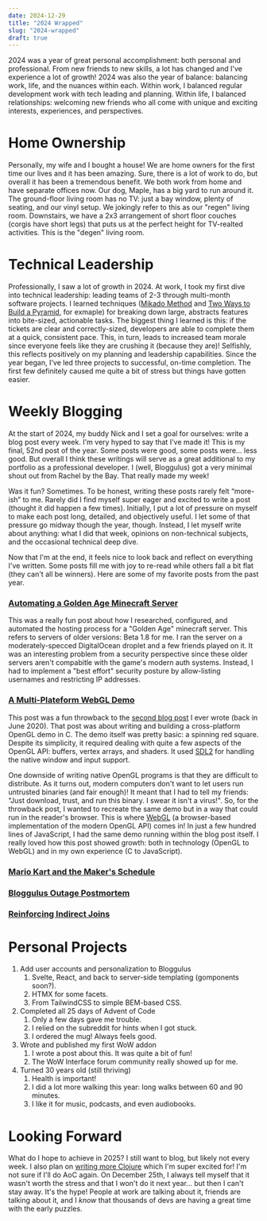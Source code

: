 ```yaml
---
date: 2024-12-29
title: "2024 Wrapped"
slug: "2024-wrapped"
draft: true
---
```


2024 was a year of great personal accomplishment: both personal and professional.
From new friends to new skills, a lot has changed and I've experience a lot of growth!
2024 was also the year of balance: balancing work, life, and the nuances within each.
Within work, I balanced regular development work with tech leading and planning.
Within life, I balanced relationships: welcoming new friends who all come with unique and exciting interests, experiences, and perspectives.

# Home Ownership

Personally, my wife and I bought a house!
We are home owners for the first time our lives and it has been amazing.
Sure, there is a lot of work to do, but overall it has been a tremendous benefit.
We both work from home and have separate offices now.
Our dog, Maple, has a big yard to run around it.
The ground-floor living room has no TV: just a bay window, plenty of seating, and our vinyl setup.
We jokingly refer to this as our "regen" living room.
Downstairs, we have a 2x3 arrangement of short floor couches (corgis have short legs) that puts us at the perfect height for TV-realted activities.
This is the "degen" living room.

# Technical Leadership

Professionally, I saw a lot of growth in 2024.
At work, I took my first dive into technical leadership: leading teams of 2-3 through multi-month software projects.
I learned techniques ([Mikado Method](https://mikadomethod.info/) and [Two Ways to Build a Pyramid](/posts/two-ways-to-build-a-pyramid/), for exmaple) for breaking down large, abstracts features into bite-sized, actionable tasks.
The biggest thing I learned is this: if the tickets are clear and correctly-sized, developers are able to complete them at a quick, consistent pace.
This, in turn, leads to increased team morale since everyone feels like they are crushing it (because they are)!
Selfishly, this reflects positively on my planning and leadership capabilities.
Since the year began, I've led three projects to successful, on-time completion.
The first few definitely caused me quite a bit of stress but things have gotten easier.

# Weekly Blogging

At the start of 2024, my buddy Nick and I set a goal for ourselves: write a blog post every week.
I'm very hyped to say that I've made it!
This is my final, 52nd post of the year.
Some posts were good, some posts were… less good.
But overall I think these writings will serve as a great additional to my portfolio as a professional developer.
I (well, Bloggulus) got a very minimal shout out from Rachel by the Bay.
That really made my week!

Was it fun? Sometimes.
To be honest, writing these posts rarely felt “more-ish” to me.
Rarely did I find myself super eager and excited to write a post (thought it did happen a few times).
Initially, I put a lot of pressure on myself to make each post long, detailed, and objectively useful.
I let some of that pressure go midway though the year, though.
Instead, I let myself write about anything: what I did that week, opinions on non-technical subjects, and the occasional technical deep dive.

Now that I'm at the end, it feels nice to look back and reflect on everything I've written.
Some posts fill me with joy to re-read while others fall a bit flat (they can't all be winners).
Here are some of my favorite posts from the past year.

### [Automating a Golden Age Minecraft Server](/posts/automating-a-golden-age-minecraft-server/)

This was a really fun post about how I researched, configured, and automated the hosting process for a "Golden Age" minecraft server.
This refers to servers of older versions: Beta 1.8 for me.
I ran the server on a moderately-specced DigitalOcean droplet and a few friends played on it.
It was an interesting problem from a security perspective since these older servers aren't compabitle with the game's modern auth systems.
Instead, I had to implement a "best effort" security posture by allow-listing usernames and restricting IP addresses.

### [A Multi-Plateform WebGL Demo](/posts/a-multi-platform-modern-webgl-demo/)

This post was a fun throwback to the [second blog post](/posts/a-multi-platform-modern-opengl-demo-with-sdl2/) I ever wrote (back in June 2020).
That post was about writing and building a cross-platform OpenGL demo in C.
The demo itself was pretty basic: a spinning red square.
Despite its simplicity, it required dealing with quite a few aspects of the OpenGL API: buffers, vertex arrays, and shaders.
It used [SDL2](https://www.libsdl.org/) for handling the native window and input support.

One downside of writing native OpenGL programs is that they are difficult to distribute.
As it turns out, modern computers don't want to let users run untrusted binaries (and fair enough)!
It meant that I had to tell my friends: "Just download, trust, and run this binary. I swear it isn't a virus!".
So, for the throwback post, I wanted to recreate the same demo but in a way that could run in the reader's browser.
This is where [WebGL](https://developer.mozilla.org/en-US/docs/Web/API/WebGL_API) (a browser-based implementation of the modern OpenGL API) comes in!
In just a few hundred lines of JavaScript, I had the same demo running within the blog post itself.
I really loved how this post showed growth: both in technology (OpenGL to WebGL) and in my own experience (C to JavaScript).

### [Mario Kart and the Maker's Schedule](/posts/mario-kart-and-the-makers-schedule/)

### [Bloggulus Outage Postmortem](/posts/bloggulus-outage-postmortem/)

### [Reinforcing Indirect Joins](/posts/reinforcing-indirect-joins/)

# Personal Projects

1. Add user accounts and personalization to Bloggulus
   1. Svelte, React, and back to server-side templating (gomponents soon?).
   2. HTMX for some facets.
   3. From TailwindCSS to simple BEM-based CSS.
2. Completed all 25 days of Advent of Code
   1. Only a few days gave me trouble.
   2. I relied on the subreddit for hints when I got stuck.
   3. I ordered the mug! Always feels good.
3. Wrote and published my first WoW addon
   1. I wrote a post about this. It was quite a bit of fun!
   2. The WoW Interface forum community really showed up for me.
4. Turned 30 years old (still thriving)
   1. Health is important!
   2. I did a lot more walking this year: long walks between 60 and 90 minutes.
   3. I like it for music, podcasts, and even audiobooks.

# Looking Forward

What do I hope to achieve in 2025?
I still want to blog, but likely not every week.
I also plan on [writing more Clojure](/posts/2025-the-year-of-clojure/) which I'm super excited for!
I'm not sure if I'll do AoC again.
On December 25th, I always tell myself that it wasn't worth the stress and that I won't do it next year... but then I can't stay away.
It's the hype!
People at work are talking about it, friends are talking about it, and I _know_ that thousands of devs are having a great time with the early puzzles.
